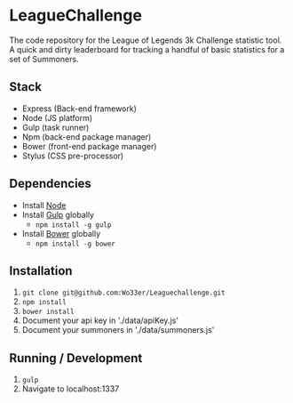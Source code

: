 # LeagueChallenge

The code repository for the League of Legends 3k Challenge statistic tool. A quick and dirty leaderboard for tracking a handful of basic statistics for a set of Summoners.

## Stack

* Express (Back-end framework)
* Node (JS platform)
* Gulp (task runner)
* Npm (back-end package manager)
* Bower (front-end package manager)
* Stylus (CSS pre-processor)

## Dependencies

* Install [Node](http://nodejs.org/)
* Install [Gulp](http://gulpjs.com/) globally
    * `npm install -g gulp`
* Install [Bower](http://bower.io/) globally
    * `npm install -g bower`

## Installation

1. `git clone git@github.com:Wo33er/Leaguechallenge.git`
3. `npm install`
4. `bower install`
5. Document your api key in './data/apiKey.js'
5. Document your summoners in './data/summoners.js'

## Running / Development

1. `gulp`
2. Navigate to localhost:1337
